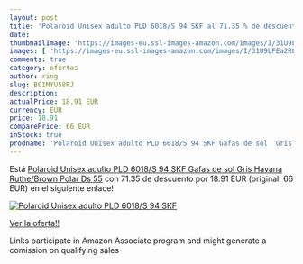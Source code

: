 ```yaml
---
layout: post
title: 'Polaroid Unisex adulto PLD 6018/S 94 SKF al 71.35 % de descuento'
date: 
thumbnailImage: 'https://images-eu.ssl-images-amazon.com/images/I/31U9LFEa2RL._SL200_.jpg'
images: [ 'https://images-eu.ssl-images-amazon.com/images/I/31U9LFEa2RL._SL200_.jpg' ]
comments: true
category: ofertas
author: ring
slug: B01MYU58RJ
description:
actualPrice: 18.91 EUR
currency: EUR
price: 18.91
comparePrice: 66 EUR
inStock: true
prodname: 'Polaroid Unisex adulto PLD 6018/S 94 SKF Gafas de sol  Gris  Havana Ruthe/Brown Polar Ds   55'
---
```


Está [Polaroid Unisex adulto PLD 6018/S 94 SKF Gafas de sol  Gris  Havana Ruthe/Brown Polar Ds   55](https://www.amazon.es/dp/B01MYU58RJ/?tag=tolees-21) con 71.35 de descuento por 18.91 EUR (original: 66 EUR) en el siguiente enlace!

[![Polaroid Unisex adulto PLD 6018/S 94 SKF](https://images-eu.ssl-images-amazon.com/images/I/31U9LFEa2RL._SL200_.jpg)](https://www.amazon.es/dp/B01MYU58RJ/?tag=tolees-21)

[Ver la oferta!!](https://www.amazon.es/dp/B01MYU58RJ/?tag=tolees-21)

Links participate in Amazon Associate program and might generate a comission on qualifying sales


